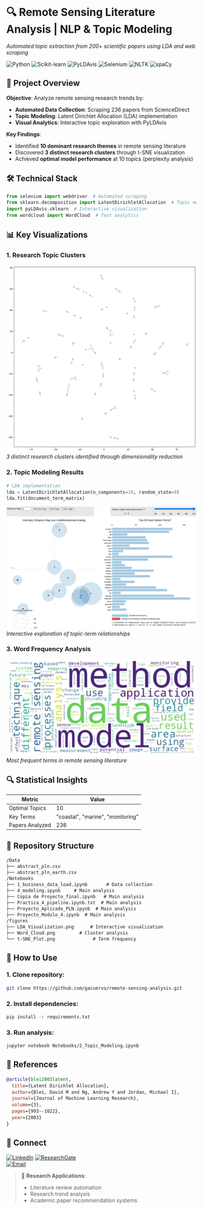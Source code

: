 # 🔍 Remote Sensing Literature Analysis | NLP & Topic Modeling  
*Automated topic extraction from 200+ scientific papers using LDA and web scraping*  

![Python](https://img.shields.io/badge/Python-3.7+-blue?logo=python) ![Scikit-learn](https://img.shields.io/badge/Scikit--learn-1.3-red) ![PyLDAvis](https://img.shields.io/badge/PyLDAvis-2.1.2-lightblue) ![Selenium](https://img.shields.io/badge/Web_Scraping-Selenium-orange) ![NLTK](https://img.shields.io/badge/NLTK-3.6.7-blue?logo=nltk) ![spaCy](https://img.shields.io/badge/spaCy-3.2.0-brightgreen?logo=spacy)
## 📌 Project Overview  
**Objective**: Analyze remote sensing research trends by:  
- **Automated Data Collection**: Scraping 236 papers from ScienceDirect  
- **Topic Modeling**: Latent Dirichlet Allocation (LDA) implementation  
- **Visual Analytics**: Interactive topic exploration with PyLDAvis  

**Key Findings**:  
- Identified **10 dominant research themes** in remote sensing literature  
- Discovered **3 distinct research clusters** through t-SNE visualization  
- Achieved **optimal model performance** at 10 topics (perplexity analysis)  

## 🛠️ Technical Stack  
```python
from selenium import webdriver  # Automated scraping
from sklearn.decomposition import LatentDirichletAllocation  # Topic modeling  
import pyLDAvis.sklearn  # Interactive visualization
from wordcloud import WordCloud  # Text analytics
```

## 📊 Key Visualizations  
### 1. Research Topic Clusters  
![t-SNE Plot](https://github.com/gacuervol/TopicModeling-NLP-RemoteSensing/blob/main/figures/t-SNE_Plot.png) 
*3 distinct research clusters identified through dimensionality reduction*

### 2. Topic Modeling Results  
```python
# LDA implementation
lda = LatentDirichletAllocation(n_components=10, random_state=0)
lda.fit(document_term_matrix)
```
![LDA Visualization](https://github.com/gacuervol/TopicModeling-NLP-RemoteSensing/blob/main/figures/LDA_Visualization.png)  
*Interactive exploration of topic-term relationships*

### 3. Word Frequency Analysis  
![Word Cloud](https://github.com/gacuervol/TopicModeling-NLP-RemoteSensing/blob/main/figures/Word_Cloud.png)  
*Most frequent terms in remote sensing literature*

## 🔍 Statistical Insights  
| Metric | Value |  
|---------|-------|  
| Optimal Topics | 10 |  
| Key Terms | "coastal", "marine", "monitoring" |  
| Papers Analyzed | 236 |  

## 📂 Repository Structure  
```text
/Data
├── abstract_pln.csv 
├── abstract_pln_earth.csv 
/Notebooks
├── 1_business_data_load.ipynb       # Data collection
├── 4_modeling.ipynb     # Main analysis
├── Copia de Proyecto_final.ipynb   # Main analysis
├── Practica_4_pipeline.ipynb.txt  # Main analysis
├── Proyecto_Aplicado_PLN.ipynb  # Main analysis
├── Proyecto_Modulo_4.ipynb  # Main analysis
/figures
├── LDA_Visualization.png      # Interactive visualization
├── Word_Cloud.png         # Cluster analysis
└── t-SNE_Plot.png              # Term frequency
```

## 🚀 How to Use  
### 1. Clone repository:  
```bash
git clone https://github.com/gacuervo/remote-sensing-analysis.git
```  

### 2. Install dependencies:  
```bash
pip install -r requirements.txt
```  

### 3. Run analysis:  
```bash
jupyter notebook Notebooks/2_Topic_Modeling.ipynb
```  

## 📜 References  
```bibtex
@article{blei2003latent,
  title={Latent Dirichlet Allocation},
  author={Blei, David M and Ng, Andrew Y and Jordan, Michael I},
  journal={Journal of Machine Learning Research},
  volume={3},
  pages={993--1022},
  year={2003}
}
```  

## 🔗 Connect  
[![LinkedIn](https://img.shields.io/badge/LinkedIn-Geospatial_Data_Scientist-0077B5?logo=linkedin)](https://www.linkedin.com/in/giovanny-alejandro-cuervo-londo%C3%B1o-b446ab23b/)
[![ResearchGate](https://img.shields.io/badge/ResearchGate-Publications-00CCBB?logo=researchgate)](https://www.researchgate.net/profile/Giovanny-Cuervo-Londono)  
[![Email](https://img.shields.io/badge/Email-giovanny.cuervo101%40alu.ulpgc.es-D14836?style=for-the-badge&logo=gmail)](mailto:giovanny.cuervo101@alu.ulpgc.es)  

> 🔬 **Research Applications**:  
> - Literature review automation  
> - Research trend analysis  
> - Academic paper recommendation systems  
